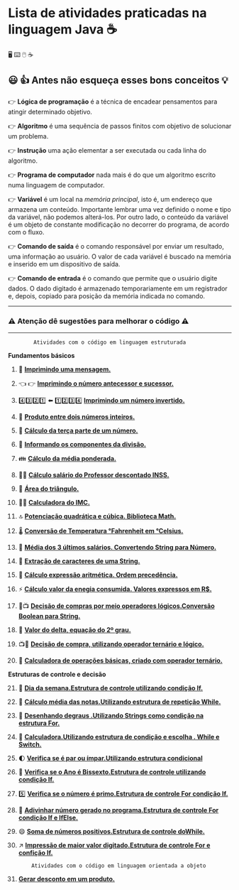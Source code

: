 # Lista de atividades praticadas na linguagem Java :coffee:

 :desktop_computer: :keyboard: :computer_mouse: :coffee:

## :smiley: :+1:  Antes não esqueça esses bons conceitos :bulb:

:point_right: **Lógica de programação** é a técnica de encadear pensamentos para atingir determinado objetivo.

:point_right: **Algoritmo** é uma sequência de passos finitos com objetivo de solucionar um problema.

:point_right: **Instrução** uma ação elementar a ser executada ou cada linha do algoritmo.

:point_right: **Programa de computador** nada mais é do que um algoritmo escrito numa linguagem de computador.

:point_right: **Variável** é um local na _memória principal_, isto é, um endereço que armazena um conteúdo. Importante lembrar uma vez definido o nome e tipo da variável, não podemos alterá-los. Por outro lado, o conteúdo  da variável é um objeto de constante modificação no decorrer do programa, de acordo com o fluxo. 

:point_right: **Comando de saída** é o comando responsável por enviar um resultado, uma informação ao usuário. O valor de cada variável é buscado na memória e inserido em um dispositivo de saída.

:point_right: **Comando de entrada** é o comando que permite que o usuário digite dados. O dado digitado é armazenado temporariamente em um registrador e, depois, copiado para posição da memória indicada no comando.
***

### :warning: Atenção dê sugestões para melhorar o código :warning:               
***
            Atividades com o código em linguagem estruturada

**Fundamentos básicos**

1. :incoming_envelope: [**Imprimindo uma mensagem.**](https://github.com/pliniopereira10/resolucao-desafios-java/blob/main/linguagem-estruturada/fundamentos/ImprimindoMensagem.java)

2. :point_left: :point_right: [**Imprimindo o número antecessor e sucessor.**](https://github.com/pliniopereira10/resolucao-desafios-java/blob/main/linguagem-estruturada/fundamentos/ImpAntESuc.java)

3. :four::three::two::one: :arrow_left: :one::two::three::four: [**Imprimindo um número invertido.**](https://github.com/pliniopereira10/resolucao-desafios-java/blob/main/linguagem-estruturada/fundamentos/NumeroInvertido.java)

4. :anger: [**Produto entre dois números inteiros.**](https://github.com/pliniopereira10/resolucao-desafios-java/blob/main/linguagem-estruturada/fundamentos/ProdutoEntreNumeros.java)

5. :pizza: [**Cálculo da terça parte de um número.**](https://github.com/pliniopereira10/resolucao-desafios-java/blob/main/linguagem-estruturada/fundamentos/TercaParteNumero.java)

6. :hocho: [**Informando os componentes da divisão.**](https://github.com/pliniopereira10/resolucao-desafios-java/blob/main/linguagem-estruturada/fundamentos/Divisao.java)

7. :family: [**Cálculo da média ponderada.**](https://github.com/pliniopereira10/resolucao-desafios-java/blob/main/linguagem-estruturada/fundamentos/MediaPonderada.java)

8. :woman_teacher: [**Cálculo  salário do Professor descontado INSS.**](https://github.com/pliniopereira10/resolucao-desafios-java/blob/main/linguagem-estruturada/fundamentos/SalarioLiquidoProfessor.java)

9. :small_red_triangle: [**Área do triângulo.**](https://github.com/pliniopereira10/resolucao-desafios-java/blob/main/linguagem-estruturada/fundamentos/AreaDoTriangulo.java)

10. :weight_lifting_man: [**Calculadora do IMC.**](https://github.com/pliniopereira10/resolucao-desafios-java/blob/main/linguagem-estruturada/fundamentos/CalculoImc.java)

11. :top: [**Potenciação quadrática e cúbica. Biblioteca Math.**](https://github.com/pliniopereira10/resolucao-desafios-java/blob/main/linguagem-estruturada/fundamentos/PotenciaAoQuadECubo.java)

12. :thermometer: [**Conversão de Temperatura °Fahrenheit em °Celsius.**](https://github.com/pliniopereira10/resolucao-desafios-java/blob/main/linguagem-estruturada/fundamentos/ConversaoTemperatura.java)

13. :briefcase: [**Média dos 3 últimos salários. Convertendo String para Número.**](https://github.com/pliniopereira10/resolucao-desafios-java/blob/main/dlinguagem-estruturada/fundamentos/MediaSalarios.java)

14. :gift:  [**Extração de caracteres de uma String.**](https://github.com/pliniopereira10/resolucao-desafios-java/blob/main/linguagem-estruturada/fundamentos/ExtracaoPartesString.java)

15. :1234: [**Cálculo expressão aritmética. Ordem precedência.**](https://github.com/pliniopereira10/resolucao-desafios-java/blob/main/linguagem-estruturada/fundamentos/OperadoresAritmeticos.java)

16. :zap: [**Cálculo valor da enegia consumida. Valores expressos em R$.**](https://github.com/pliniopereira10/resolucao-desafios-java/blob/main/linguagem-estruturada/fundamentos/CalculoValorEnergia.java)

17. :icecream::tv: [**Decisão de compras por meio operadores lógicos.Conversão Boolean para String.**](https://github.com/pliniopereira10/resolucao-desafios-java/blob/main/linguagem-estruturada/fundamentos/OperadoresLogicos.java)

18. :arrow_up_small: [**Valor do delta, equação do 2º grau.**](https://github.com/pliniopereira10/resolucao-desafios-java/blob/main/linguagem-estruturada/fundamentos/CalculoDelta.java)

19. :tv::ice_cream: [**Decisão de compra, utilizando operador ternário e lógico.**](https://github.com/pliniopereira10/resolucao-desafios-java/blob/main/linguagem-estruturada/fundamentos/OperLogicosETernarios.java)

20. :1234: [**Calculadora de operações básicas, criado com operador ternário.**](https://github.com/pliniopereira10/resolucao-desafios-java/blob/main/linguagem-estruturada/fundamentos/OperTernarioCalc.java)

    

**Estruturas de controle e decisão**

21. :calendar: [**Dia da semana.Estrutura de controle utilizando condição If.**](https://github.com/pliniopereira10/resolucao-desafios-java/blob/main/linguagem-estruturada/controle/DiaDaSemana.java)

22. :memo: [**Cálculo média das notas.Utilizando estrutura de repetição While.**](https://github.com/pliniopereira10/resolucao-desafios-java/blob/main/linguagem-estruturada/controle/CalculoMediaNotas.java)

23. :mountain_bicyclist: [**Desenhando degraus .Utilizando Strings como condição na estrutura For.**](https://github.com/pliniopereira10/resolucao-desafios-java/blob/main/linguagem-estruturada/controle/DesenhoDeDegraus.java)

24. :construction_worker: [**Calculadora.Utilizando estrutura de condição e escolha . While e Switch.**](https://github.com/pliniopereira10/resolucao-desafios-java/blob/main/linguagem-estruturada/controle/Calculadora.java)

25. :first_quarter_moon: [**Verifica se é par ou ímpar.Utilizando estrutura condicional**](https://github.com/pliniopereira10/resolucao-desafios-java/blob/main/linguagem-estruturada/controle/VerificaParImpar.java)

26. :calendar: [**Verifica se o Ano é Bissexto.Estrutura de controle utilizando condição If.**](https://github.com/pliniopereira10/resolucao-desafios-java/blob/main/linguagem-estruturada/controle/VerificaAnoBissexto.java)

27. :five: [**Verifica se o número é primo.Estrutura de controle For condição If.**](https://github.com/pliniopereira10/resolucao-desafios-java/blob/main/linguagem-estruturada/controle/NumeroPrimo.java)

28. :game_die: [**Adivinhar número gerado no programa.Estrutura de controle For condição If e IfElse.**](https://github.com/pliniopereira10/resolucao-desafios-java/blob/main/linguagem-estruturada/controle/AdivinharNumero.java)

29. :smile: [**Soma de números positivos.Estrutura de controle doWhile.**](https://github.com/pliniopereira10/resolucao-desafios-java/blob/main/linguagem-estruturada/controle/SomaNumerosPositivos.java)

30. :arrow_upper_right: [**Impressão de maior valor digitado.Estrutura de controle For e confição If.**](https://github.com/pliniopereira10/resolucao-desafios-java/blob/main/linguagem-estruturada/controle/MaiorValor.java)

    

    ```
        Atividades com o código em linguagem orientada a objeto
    ```

31. [**Gerar desconto em um produto.**](https://github.com/pliniopereira10/resolucao-desafios-java/blob/main/linguagem-orientada-objeto/GeradorDesconto)

   

